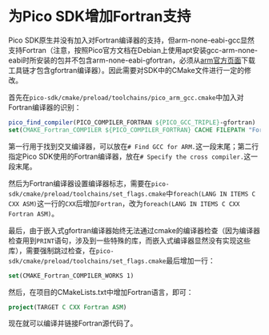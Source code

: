# 为Pico SDK增加Fortran支持

Pico SDK原生并没有加入对Fortran编译器的支持，但arm-none-eabi-gcc显然支持Fortran（注意，按照Pico官方文档在Debian上使用apt安装gcc-arm-none-eabi时所安装的包并不包含arm-none-eabi-gfortran，必须从[arm官方页面](https://developer.arm.com/downloads/-/arm-gnu-toolchain-downloads)下载工具链才包含gfortran编译器）。因此需要对SDK中的CMake文件进行一定的修改。

首先在`pico-sdk/cmake/preload/toolchains/pico_arm_gcc.cmake`中加入对Fortran编译器的识别：

```cmake
pico_find_compiler(PICO_COMPILER_FORTRAN ${PICO_GCC_TRIPLE}-gfortran)
set(CMAKE_Fortran_COMPILER ${PICO_COMPILER_FORTRAN} CACHE FILEPATH "Fortran compiler")
```

第一行用于找到交叉编译器，可以放在`# Find GCC for ARM.`这一段末尾；第二行指定Pico SDK使用的Fortran编译器，放在`# Specify the cross compiler.`这一段末尾。

然后为Fortran编译器设置编译器标志，需要在`pico-sdk/cmake/preload/toolchains/set_flags.cmake`中`foreach(LANG IN ITEMS C CXX ASM)`这一行的`CXX`后增加`Fortran`，改为`foreach(LANG IN ITEMS C CXX Fortran ASM)`。

最后，由于嵌入式gfortran编译器始终无法通过cmake的编译器检查（因为编译器检查用到`PRINT`语句，涉及到一些特殊的库，而嵌入式编译器显然没有实现这些库），需要强制跳过检查，在`pico-sdk/cmake/preload/toolchains/set_flags.cmake`最后增加一行：

```cmake
set(CMAKE_Fortran_COMPILER_WORKS 1)
```

然后，在项目的CMakeLists.txt中增加Fortran语言，即可：

```cmake
project(TARGET C CXX Fortran ASM)
```

现在就可以编译并链接Fortran源代码了。
